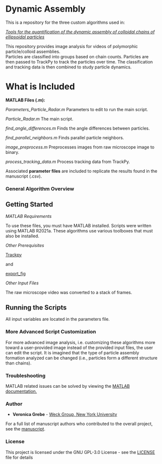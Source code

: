 # Dynamic Assembly
This is a repository for the three custom algorithms used in: 

[*Tools for the quantification of the dynamic assembly of colloidal chains of ellipsoidal particles*](https://doi.org/10.1016/j.colcom.2022.100661)

This repository provides image analysis for videos of polymorphic particle/colloid assemblies.  
Particles are classified into groups based on chain counts. Particles are then passed to TrackPy to track the particles over time. The classification and tracking data is then combined to study particle dynamics.

# What is Included #

**MATLAB Files (.m):**

*Parameters_Particle_Radar.m* Parameters to edit to run the main script.

*Particle_Radar.m* The main script.

*find_angle_differences.m* Finds the angle differences between particles.

*find_parallel_neighbors.m* Finds parallel particle neighbors.

*image_preprocess.m* Preprocesses images from raw microscope image to binary.

*process_tracking_data.m* Process tracking data from TrackPy.

Associated **parameter files** are included to replicate the results found in the manuscript (.csv).

### General Algorithm Overview

## Getting Started
*MATLAB Requirements*

To use these files, you must have MATLAB installed.  Scripts were written using MATLAB R2021a. These algorithms use various toolboxes that must also be installed.

*Other Prerequisites*


[Trackpy](http://soft-matter.github.io/trackpy/v0.5.0/)

and 

[export_fig](https://github.com/altmany/export_fig/releases/tag/v3.21)


*Other Input Files*

The raw microscope video was converted to a stack of frames. 

## Running the Scripts

All input variables are located in the parameters file.



### More Advanced Script Customization 
For more advanced image analysis,  i.e. customizing these algorithms more toward a user-provided image instead of the provided input files, the user can edit the script. It is imagined that the type of particle assembly formation analyzed can be changed (i.e., particles form a different structure than chains).


### Troubleshooting
MATLAB related issues can be solved by viewing the [MATLAB documentation.](https://www.mathworks.com/help/index.html)

### Author

* **Veronica Grebe** - [Weck Group, New York University](http://weckresearchlab.com)

For a full list of manuscript authors who contributed to the overall project, see the [manuscript](https://doi.org/10.1016/j.colcom.2022.100661).

### License

This project is licensed under the GNU GPL-3.0 License - see the [LICENSE](LICENSE) file for details
